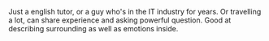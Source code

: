 Just a english tutor, or a guy who's in the IT industry for years.
Or travelling a lot, can share experience and asking powerful question. Good at describing surrounding as well as emotions inside.